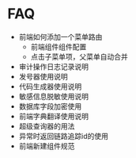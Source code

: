# FAQ
- 前端如何添加一个菜单路由
    - 前端组件组件配置
    - 点击子菜单项，父菜单自动合并
- 审计操作日志记录说明
- 发号器使用说明
- 代码生成器使用说明
- 敏感信息脱敏使用说明
- 数据库字段加密使用
- 前端字典翻译使用说明
- 超级查询器的用法
- 异常时返回链路追踪id的使用
- 前端新建组件规范